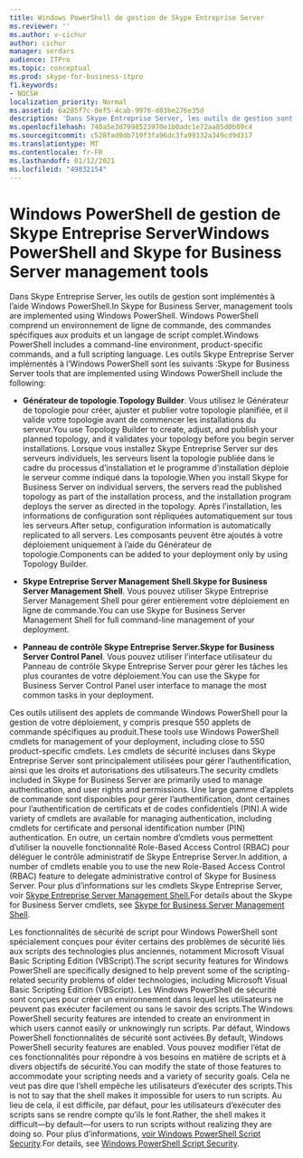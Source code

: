 ```yaml
---
title: Windows PowerShell de gestion de Skype Entreprise Server
ms.reviewer: ''
ms.author: v-cichur
author: cichur
manager: serdars
audience: ITPro
ms.topic: conceptual
ms.prod: skype-for-business-itpro
f1.keywords:
- NOCSH
localization_priority: Normal
ms.assetid: 6a285f7c-0ef5-4cab-9976-d03be276e35d
description: 'Dans Skype Entreprise Server, les outils de gestion sont implémentés à l’aide Windows PowerShell. Windows PowerShell comprend un environnement de ligne de commande, des commandes spécifiques aux produits et un langage de script complet. Les outils Skype Entreprise Server implémentés à l’Windows PowerShell sont les suivants :'
ms.openlocfilehash: 740a5e3d7998523970e1b0adc1e72aa85d0b09c4
ms.sourcegitcommit: c528fad9db719f3fa96dc3fa99332a349cd9d317
ms.translationtype: MT
ms.contentlocale: fr-FR
ms.lasthandoff: 01/12/2021
ms.locfileid: "49832154"
---
```

# <a name="windows-powershell-and-skype-for-business-server-management-tools"></a><span data-ttu-id="7a2ce-105">Windows PowerShell de gestion de Skype Entreprise Server</span><span class="sxs-lookup"><span data-stu-id="7a2ce-105">Windows PowerShell and Skype for Business Server management tools</span></span>
 
<span data-ttu-id="7a2ce-106">Dans Skype Entreprise Server, les outils de gestion sont implémentés à l’aide Windows PowerShell.</span><span class="sxs-lookup"><span data-stu-id="7a2ce-106">In Skype for Business Server, management tools are implemented using Windows PowerShell.</span></span> <span data-ttu-id="7a2ce-107">Windows PowerShell comprend un environnement de ligne de commande, des commandes spécifiques aux produits et un langage de script complet.</span><span class="sxs-lookup"><span data-stu-id="7a2ce-107">Windows PowerShell includes a command-line environment, product-specific commands, and a full scripting language.</span></span> <span data-ttu-id="7a2ce-108">Les outils Skype Entreprise Server implémentés à l’Windows PowerShell sont les suivants :</span><span class="sxs-lookup"><span data-stu-id="7a2ce-108">Skype for Business Server tools that are implemented using Windows PowerShell include the following:</span></span> 
  
- <span data-ttu-id="7a2ce-109">**Générateur de topologie**.</span><span class="sxs-lookup"><span data-stu-id="7a2ce-109">**Topology Builder**.</span></span> <span data-ttu-id="7a2ce-110">Vous utilisez le Générateur de topologie pour créer, ajuster et publier votre topologie planifiée, et il valide votre topologie avant de commencer les installations du serveur.</span><span class="sxs-lookup"><span data-stu-id="7a2ce-110">You use Topology Builder to create, adjust, and publish your planned topology, and it validates your topology before you begin server installations.</span></span> <span data-ttu-id="7a2ce-111">Lorsque vous installez Skype Entreprise Server sur des serveurs individuels, les serveurs lisent la topologie publiée dans le cadre du processus d’installation et le programme d’installation déploie le serveur comme indiqué dans la topologie.</span><span class="sxs-lookup"><span data-stu-id="7a2ce-111">When you install Skype for Business Server on individual servers, the servers read the published topology as part of the installation process, and the installation program deploys the server as directed in the topology.</span></span> <span data-ttu-id="7a2ce-112">Après l’installation, les informations de configuration sont répliquées automatiquement sur tous les serveurs.</span><span class="sxs-lookup"><span data-stu-id="7a2ce-112">After setup, configuration information is automatically replicated to all servers.</span></span> <span data-ttu-id="7a2ce-113">Les composants peuvent être ajoutés à votre déploiement uniquement à l’aide du Générateur de topologie.</span><span class="sxs-lookup"><span data-stu-id="7a2ce-113">Components can be added to your deployment only by using Topology Builder.</span></span>
    
- <span data-ttu-id="7a2ce-114">**Skype Entreprise Server Management Shell**.</span><span class="sxs-lookup"><span data-stu-id="7a2ce-114">**Skype for Business Server Management Shell**.</span></span> <span data-ttu-id="7a2ce-115">Vous pouvez utiliser Skype Entreprise Server Management Shell pour gérer entièrement votre déploiement en ligne de commande.</span><span class="sxs-lookup"><span data-stu-id="7a2ce-115">You can use Skype for Business Server Management Shell for full command-line management of your deployment.</span></span>
    
- <span data-ttu-id="7a2ce-116">**Panneau de contrôle Skype Entreprise Server.**</span><span class="sxs-lookup"><span data-stu-id="7a2ce-116">**Skype for Business Server Control Panel**.</span></span> <span data-ttu-id="7a2ce-117">Vous pouvez utiliser l’interface utilisateur du Panneau de contrôle Skype Entreprise Server pour gérer les tâches les plus courantes de votre déploiement.</span><span class="sxs-lookup"><span data-stu-id="7a2ce-117">You can use the Skype for Business Server Control Panel user interface to manage the most common tasks in your deployment.</span></span>
    
<span data-ttu-id="7a2ce-118">Ces outils utilisent des applets de commande Windows PowerShell pour la gestion de votre déploiement, y compris presque 550 applets de commande spécifiques au produit.</span><span class="sxs-lookup"><span data-stu-id="7a2ce-118">These tools use Windows PowerShell cmdlets for management of your deployment, including close to 550 product-specific cmdlets.</span></span> <span data-ttu-id="7a2ce-119">Les cmdlets de sécurité incluses dans Skype Entreprise Server sont principalement utilisées pour gérer l’authentification, ainsi que les droits et autorisations des utilisateurs.</span><span class="sxs-lookup"><span data-stu-id="7a2ce-119">The security cmdlets included in Skype for Business Server are primarily used to manage authentication, and user rights and permissions.</span></span> <span data-ttu-id="7a2ce-120">Une large gamme d’applets de commande sont disponibles pour gérer l’authentification, dont certaines pour l’authentification de certificats et de codes confidentiels (PIN).</span><span class="sxs-lookup"><span data-stu-id="7a2ce-120">A wide variety of cmdlets are available for managing authentication, including cmdlets for certificate and personal identification number (PIN) authentication.</span></span> <span data-ttu-id="7a2ce-121">En outre, un certain nombre d’cmdlets vous permettent d’utiliser la nouvelle fonctionnalité Role-Based Access Control (RBAC) pour déléguer le contrôle administratif de Skype Entreprise Server.</span><span class="sxs-lookup"><span data-stu-id="7a2ce-121">In addition, a number of cmdlets enable you to use the new Role-Based Access Control (RBAC) feature to delegate administrative control of Skype for Business Server.</span></span> <span data-ttu-id="7a2ce-122">Pour plus d’informations sur les cmdlets Skype Entreprise Server, voir [Skype Entreprise Server Management Shell.](../../manage/management-shell.md)</span><span class="sxs-lookup"><span data-stu-id="7a2ce-122">For details about the Skype for Business Server cmdlets, see [Skype for Business Server Management Shell](../../manage/management-shell.md).</span></span>
  
<span data-ttu-id="7a2ce-123">Les fonctionnalités de sécurité de script pour Windows PowerShell sont spécialement conçues pour éviter certains des problèmes de sécurité liés aux scripts des technologies plus anciennes, notamment Microsoft Visual Basic Scripting Edition (VBScript).</span><span class="sxs-lookup"><span data-stu-id="7a2ce-123">The script security features for Windows PowerShell are specifically designed to help prevent some of the scripting-related security problems of older technologies, including Microsoft Visual Basic Scripting Edition (VBScript).</span></span> <span data-ttu-id="7a2ce-124">Les Windows PowerShell de sécurité sont conçues pour créer un environnement dans lequel les utilisateurs ne peuvent pas exécuter facilement ou sans le savoir des scripts.</span><span class="sxs-lookup"><span data-stu-id="7a2ce-124">The Windows PowerShell security features are intended to create an environment in which users cannot easily or unknowingly run scripts.</span></span> <span data-ttu-id="7a2ce-125">Par défaut, Windows PowerShell fonctionnalités de sécurité sont activées.</span><span class="sxs-lookup"><span data-stu-id="7a2ce-125">By default, Windows PowerShell security features are enabled.</span></span> <span data-ttu-id="7a2ce-126">Vous pouvez modifier l’état de ces fonctionnalités pour répondre à vos besoins en matière de scripts et à divers objectifs de sécurité.</span><span class="sxs-lookup"><span data-stu-id="7a2ce-126">You can modify the state of those features to accommodate your scripting needs and a variety of security goals.</span></span> <span data-ttu-id="7a2ce-127">Cela ne veut pas dire que l’shell empêche les utilisateurs d’exécuter des scripts.</span><span class="sxs-lookup"><span data-stu-id="7a2ce-127">This is not to say that the shell makes it impossible for users to run scripts.</span></span> <span data-ttu-id="7a2ce-128">Au lieu de cela, il est difficile, par défaut, pour les utilisateurs d’exécuter des scripts sans se rendre compte qu’ils le font.</span><span class="sxs-lookup"><span data-stu-id="7a2ce-128">Rather, the shell makes it difficult—by default—for users to run scripts without realizing they are doing so.</span></span> <span data-ttu-id="7a2ce-129">Pour plus d’informations, [voir Windows PowerShell Script Security](https://go.microsoft.com/fwlink/p/?LinkId=213145).</span><span class="sxs-lookup"><span data-stu-id="7a2ce-129">For details, see [Windows PowerShell Script Security](https://go.microsoft.com/fwlink/p/?LinkId=213145).</span></span>
  

